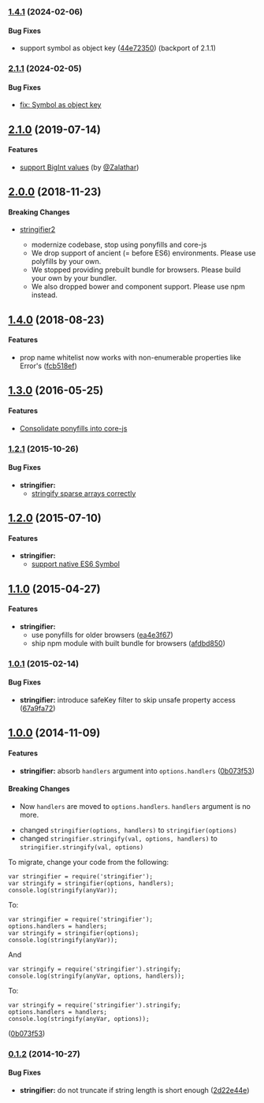 ### [1.4.1](https://github.com/twada/stringifier/releases/tag/v1.4.1) (2024-02-06)


#### Bug Fixes

* support symbol as object key ([44e72350](https://github.com/twada/stringifier/commit/44e723505cd0cf02e77a35f1e1385e4d91c786e1)) (backport of 2.1.1)


### [2.1.1](https://github.com/twada/stringifier/releases/tag/v2.1.1) (2024-02-05)


#### Bug Fixes

* [fix: Symbol as object key](https://github.com/twada/stringifier/pull/22)


## [2.1.0](https://github.com/twada/stringifier/releases/tag/v2.1.0) (2019-07-14)


#### Features

* [support BigInt values](https://github.com/twada/stringifier/pull/10) (by [@Zalathar](https://github.com/Zalathar))


## [2.0.0](https://github.com/twada/stringifier/releases/tag/v2.0.0) (2018-11-23)


#### Breaking Changes

* [stringifier2](https://github.com/twada/stringifier/pull/9)

  * modernize codebase, stop using ponyfills and core-js
  * We drop support of ancient (= before ES6) environments. Please use polyfills by your own.
  * We stopped providing prebuilt bundle for browsers. Please build your own by your bundler.
  * We also dropped bower and component support. Please use npm instead.


## [1.4.0](https://github.com/twada/stringifier/releases/tag/v1.4.0) (2018-08-23)


#### Features

* prop name whitelist now works with non-enumerable properties like Error's ([fcb518ef](https://github.com/twada/stringifier/commit/fcb518eff7a20a8dba98ff3356eb8edbb30a093a))


## [1.3.0](https://github.com/twada/stringifier/releases/tag/v1.3.0) (2016-05-25)


#### Features

* [Consolidate ponyfills into core-js](https://github.com/twada/stringifier/pull/6)


### [1.2.1](https://github.com/twada/stringifier/releases/tag/v1.2.1) (2015-10-26)


#### Bug Fixes

* **stringifier:**
  * [stringify sparse arrays correctly](https://github.com/twada/stringifier/pull/5)


## [1.2.0](https://github.com/twada/stringifier/releases/tag/v1.2.0) (2015-07-10)


#### Features

* **stringifier:** 
  * [support native ES6 Symbol](https://github.com/twada/stringifier/pull/3)


## [1.1.0](https://github.com/twada/stringifier/releases/tag/v1.1.0) (2015-04-27)


#### Features

* **stringifier:**
  * use ponyfills for older browsers ([ea4e3f67](https://github.com/twada/stringifier/commit/ea4e3f673592fce8c57b49362100dc888038024e))
  * ship npm module with built bundle for browsers ([afdbd850](https://github.com/twada/stringifier/commit/afdbd850de3be0e5d40d3b574b4c0940ce2b5144))


### [1.0.1](https://github.com/twada/stringifier/releases/tag/v1.0.1) (2015-02-14)


#### Bug Fixes

* **stringifier:** introduce safeKey filter to skip unsafe property access ([67a9fa72](https://github.com/twada/stringifier/commit/67a9fa725c7602f948772f4f5f5a74806809ee34))


## [1.0.0](https://github.com/twada/stringifier/releases/tag/v1.0.0) (2014-11-09)


#### Features

* **stringifier:** absorb `handlers` argument into `options.handlers` ([0b073f53](https://github.com/twada/stringifier/commit/0b073f535eb0e99e97938c6101d8d2086f53a1df))


#### Breaking Changes

* Now `handlers` are moved to `options.handlers`. `handlers` argument is no more.

- changed `stringifier(options, handlers)` to `stringifier(options)`
- changed `stringifier.stringify(val, options, handlers)` to `stringifier.stringify(val, options)`

To migrate, change your code from the following:

```
var stringifier = require('stringifier');
var stringify = stringifier(options, handlers);
console.log(stringify(anyVar));
```

To:

```
var stringifier = require('stringifier');
options.handlers = handlers;
var stringify = stringifier(options);
console.log(stringify(anyVar));
```

And

```
var stringify = require('stringifier').stringify;
console.log(stringify(anyVar, options, handlers));
```

To:

```
var stringify = require('stringifier').stringify;
options.handlers = handlers;
console.log(stringify(anyVar, options));
```

 ([0b073f53](https://github.com/twada/stringifier/commit/0b073f535eb0e99e97938c6101d8d2086f53a1df))


### [0.1.2](https://github.com/twada/stringifier/releases/tag/v0.1.2) (2014-10-27)


#### Bug Fixes

* **stringifier:** do not truncate if string length is short enough ([2d22e44e](https://github.com/twada/stringifier/commit/2d22e44e15ea8c3eb5aae70dc6067de9b1878115))


